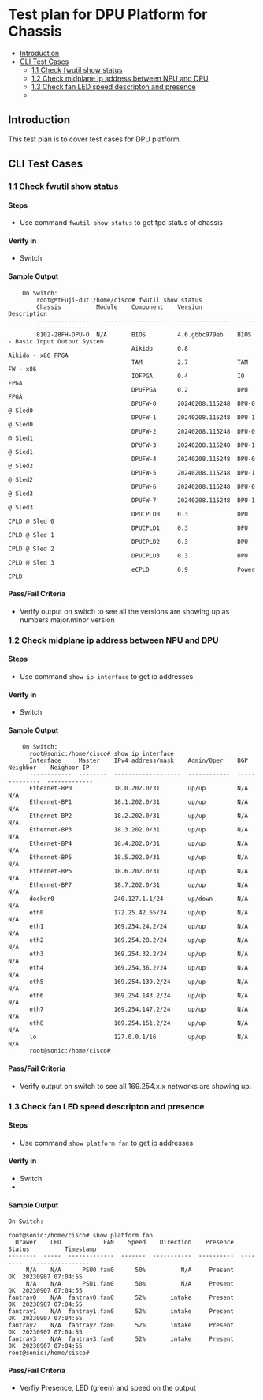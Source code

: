 # Test plan for DPU Platform for Chassis

- [Introduction](#introduction)
- [CLI Test Cases](#cli-test-cases)
    - [1.1 Check fwutil show status ](#11-check-fwutil-show-status)
    - [1.2 Check midplane ip address between NPU and DPU](#12-check-midplane-ip-address-between-NPU-and-DPU)
    - [1.3 Check fan LED speed descripton and presence](#13-check-fan-LED-speed-descripton-presence)
    - 


## Introduction

This test plan is to cover test cases for DPU platform.

## CLI Test Cases

### 1.1 Check fwutil show status

#### Steps
 * Use command `fwutil show status` to get fpd status of chassis


#### Verify in
 * Switch

#### Sample Output
```
    On Switch:
        root@MtFuji-dut:/home/cisco# fwutil show status
        Chassis          Module    Component    Version          Description
        ---------------  --------  -----------  ---------------  --------------------------------
        8102-28FH-DPU-O  N/A       BIOS         4.6.gbbc979eb    BIOS - Basic Input Output System
                                   Aikido       0.8              Aikido - x86 FPGA
                                   TAM          2.7              TAM FW - x86
                                   IOFPGA       0.4              IO FPGA
                                   DPUFPGA      0.2              DPU FPGA
                                   DPUFW-0      20240208.115248  DPU-0 @ Sled0
                                   DPUFW-1      20240208.115248  DPU-1 @ Sled0
                                   DPUFW-2      20240208.115248  DPU-0 @ Sled1
                                   DPUFW-3      20240208.115248  DPU-1 @ Sled1
                                   DPUFW-4      20240208.115248  DPU-0 @ Sled2
                                   DPUFW-5      20240208.115248  DPU-1 @ Sled2
                                   DPUFW-6      20240208.115248  DPU-0 @ Sled3
                                   DPUFW-7      20240208.115248  DPU-1 @ Sled3
                                   DPUCPLD0     0.3              DPU CPLD @ Sled 0
                                   DPUCPLD1     0.3              DPU CPLD @ Sled 1
                                   DPUCPLD2     0.3              DPU CPLD @ Sled 2
                                   DPUCPLD3     0.3              DPU CPLD @ Sled 3
                                   eCPLD        0.9              Power CPLD

```
#### Pass/Fail Criteria
 * Verify output on switch to see all the versions are showing up as numbers major.minor version

### 1.2 Check midplane ip address between NPU and DPU 

#### Steps
 * Use command `show ip interface` to get ip addresses 


#### Verify in
 * Switch

#### Sample Output
```
    On Switch:
      root@sonic:/home/cisco# show ip interface
      Interface     Master    IPv4 address/mask    Admin/Oper    BGP Neighbor    Neighbor IP
      ------------  --------  -------------------  ------------  --------------  -------------
      Ethernet-BP0            18.0.202.0/31        up/up         N/A             N/A
      Ethernet-BP1            18.1.202.0/31        up/up         N/A             N/A
      Ethernet-BP2            18.2.202.0/31        up/up         N/A             N/A
      Ethernet-BP3            18.3.202.0/31        up/up         N/A             N/A
      Ethernet-BP4            18.4.202.0/31        up/up         N/A             N/A
      Ethernet-BP5            18.5.202.0/31        up/up         N/A             N/A
      Ethernet-BP6            18.6.202.0/31        up/up         N/A             N/A
      Ethernet-BP7            18.7.202.0/31        up/up         N/A             N/A
      docker0                 240.127.1.1/24       up/down       N/A             N/A
      eth0                    172.25.42.65/24      up/up         N/A             N/A
      eth1                    169.254.24.2/24      up/up         N/A             N/A
      eth2                    169.254.28.2/24      up/up         N/A             N/A
      eth3                    169.254.32.2/24      up/up         N/A             N/A
      eth4                    169.254.36.2/24      up/up         N/A             N/A
      eth5                    169.254.139.2/24     up/up         N/A             N/A
      eth6                    169.254.143.2/24     up/up         N/A             N/A
      eth7                    169.254.147.2/24     up/up         N/A             N/A
      eth8                    169.254.151.2/24     up/up         N/A             N/A
      lo                      127.0.0.1/16         up/up         N/A             N/A
      root@sonic:/home/cisco# 
```
#### Pass/Fail Criteria
 * Verify output on switch to see all 169.254.x.x networks are showing up.

### 1.3 Check fan LED speed descripton and presence

#### Steps
 * Use command `show platform fan` to get ip addresses 


#### Verify in
 * Switch
 * 
#### Sample Output
```
On Switch:

root@sonic:/home/cisco# show platform fan
  Drawer    LED            FAN    Speed    Direction    Presence    Status          Timestamp
--------  -----  -------------  -------  -----------  ----------  --------  -----------------
     N/A    N/A      PSU0.fan0      50%          N/A     Present        OK  20230907 07:04:55
     N/A    N/A      PSU1.fan0      50%          N/A     Present        OK  20230907 07:04:55
fantray0    N/A  fantray0.fan0      52%       intake     Present        OK  20230907 07:04:55
fantray1    N/A  fantray1.fan0      52%       intake     Present        OK  20230907 07:04:55
fantray2    N/A  fantray2.fan0      52%       intake     Present        OK  20230907 07:04:55
fantray3    N/A  fantray3.fan0      52%       intake     Present        OK  20230907 07:04:55
root@sonic:/home/cisco#

```
#### Pass/Fail Criteria
 * Verfiy Presence, LED (green) and speed on the output


